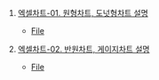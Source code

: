 1. [엑셀차트-01. 원형차트, 도넛형차트 설명](https://youtu.be/jjd3aU39SqE)
    - [File](./File/01_원형차트_도넛차트.xlsx)

2. [엑셀차트-02. 반원차트, 게이지차트 설명](https://youtu.be/dBp-qeFd6D0)
    - [File](./File/02_반원차트_게이지차트.xlsx)
